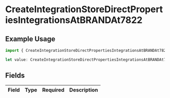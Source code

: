# CreateIntegrationStoreDirectPropertiesIntegrationsAtBRANDAt7822

## Example Usage

```typescript
import { CreateIntegrationStoreDirectPropertiesIntegrationsAtBRANDAt7822 } from "@vercel/sdk/models/createintegrationstoredirectop.js";

let value: CreateIntegrationStoreDirectPropertiesIntegrationsAtBRANDAt7822 = {};
```

## Fields

| Field       | Type        | Required    | Description |
| ----------- | ----------- | ----------- | ----------- |